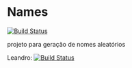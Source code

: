 # Names

[![Build Status](https://travis-ci.org/marcwebbie/names.svg?branch=master)](https://travis-ci.org/marcwebbie/names)

projeto para geração de nomes aleatórios

Leandro:
[![Build Status](https://travis-ci.org/leoanjossantos/names.svg)](https://travis-ci.org/leoanjossantos/names.svg)
